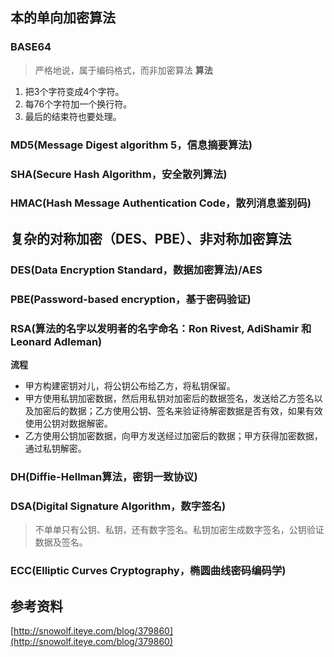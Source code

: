 ## 本的单向加密算法
### BASE64
> 严格地说，属于编码格式，而非加密算法
**算法**
1. 把3个字符变成4个字符。
2. 每76个字符加一个换行符。
3. 最后的结束符也要处理。

### MD5(Message Digest algorithm 5，信息摘要算法)


### SHA(Secure Hash Algorithm，安全散列算法)

### HMAC(Hash Message Authentication Code，散列消息鉴别码)

## 复杂的对称加密（DES、PBE）、非对称加密算法
### DES(Data Encryption Standard，数据加密算法)/AES
### PBE(Password-based encryption，基于密码验证)

### RSA(算法的名字以发明者的名字命名：Ron Rivest, AdiShamir 和Leonard Adleman)
**流程**
* 甲方构建密钥对儿，将公钥公布给乙方，将私钥保留。
* 甲方使用私钥加密数据，然后用私钥对加密后的数据签名，发送给乙方签名以及加密后的数据；乙方使用公钥、签名来验证待解密数据是否有效，如果有效使用公钥对数据解密。
* 乙方使用公钥加密数据，向甲方发送经过加密后的数据；甲方获得加密数据，通过私钥解密。
### DH(Diffie-Hellman算法，密钥一致协议)
### DSA(Digital Signature Algorithm，数字签名)
> 不单单只有公钥、私钥，还有数字签名。私钥加密生成数字签名，公钥验证数据及签名。
### ECC(Elliptic Curves Cryptography，椭圆曲线密码编码学)


## 参考资料
[http://snowolf.iteye.com/blog/379860](http://snowolf.iteye.com/blog/379860)


